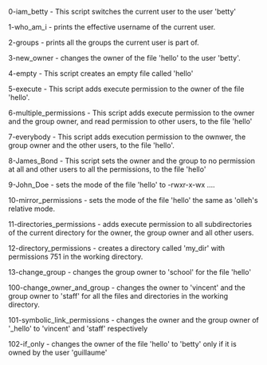 0-iam_betty - This script switches the current user to the user 'betty'

1-who_am_i - prints the effective username of the current user.

2-groups - prints all the groups the current user is part of.

3-new_owner - changes the owner of the file 'hello' to the user 'betty'.

4-empty - This script creates an empty file called 'hello'

5-execute - This script adds execute permission to the owner of the file 'hello'.

6-multiple_permissions - This script adds execute permission to the owner and the group owner, and read permission to other users, to the file 'hello'

7-everybody - This script adds execution permission to the ownwer, the group owner and the other users, to the file 'hello'.

8-James_Bond - This script sets the owner and the group to no permission at all and other users to all the permissions, to the file 'hello'

9-John_Doe - sets the mode of the file 'hello' to -rwxr-x-wx ....

10-mirror_permissions - sets the mode of the file 'hello' the same as 'olleh's relative mode.

11-directories_permissions - adds execute permission to all subdirectories of the current directory for the owner, the group owner and all other users.

12-directory_permissions - creates a directory called 'my_dir' with permissions 751 in the working directory.

13-change_group - changes the group owner to 'school' for the file 'hello'

100-change_owner_and_group - changes the owner to 'vincent' and the group owner to 'staff' for all the files and directories in the working directory.

101-symbolic_link_permissions - changes the owner and the group owner of '_hello' to 'vincent' and 'staff' respectively

102-if_only - changes the owner of the file 'hello' to 'betty' only if it is owned by the user 'guillaume'

